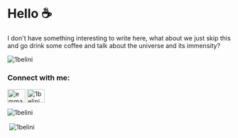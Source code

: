 <h1>Hello ☕</h1>

<p>I don't have something interesting to write here, what about we just skip this and go drink some coffee and talk about the universe and its immensity?</p>

<p align="left"> <img src="https://komarev.com/ghpvc/?username=1belini&label=Profile%20views&color=613583&style=flat-square" alt="1belini" /> </p>

<h3 align="left">Connect with me:</h3>
<p align="left">
<a href="https://linkedin.com/in/emmanuelbelini1" target="blank"><img align="center" src="https://raw.githubusercontent.com/rahuldkjain/github-profile-readme-generator/master/src/images/icons/Social/linked-in-alt.svg" alt="emmanuelbelini1" height="30" width="40" /></a>
<a href="https://instagram.com/1belini" target="blank"><img align="center" src="https://raw.githubusercontent.com/rahuldkjain/github-profile-readme-generator/master/src/images/icons/Social/instagram.svg" alt="1belini" height="30" width="40" /></a>
</p>
<!--
<h3 align="left">Languages and Tools:</h3>
<p align="left"> 
  <a href="https://www.cprogramming.com/" target="_blank" rel="noreferrer"> <img src="https://raw.githubusercontent.com/devicons/devicon/master/icons/c/c-original.svg" alt="c" width="40" height="40"/> </a>
  <a href="https://git-scm.com/" target="_blank" rel="noreferrer"> <img src="https://www.vectorlogo.zone/logos/git-scm/git-scm-icon.svg" alt="git" width="40" height="40"/> </a>
  <a href="https://www.linux.org/" target="_blank" rel="noreferrer"> <img src="https://raw.githubusercontent.com/devicons/devicon/master/icons/linux/linux-original.svg" alt="linux" width="40" height="40"/> </a> </p>
-->
<p><img align="center" src="https://github-readme-stats.vercel.app/api/top-langs?username=1belini&show_icons=true&theme=radical&locale=en&layout=compact&cache_seconds=60" alt="1belini" /></p>

<p>&nbsp;<img align="center" src="https://github-readme-stats.vercel.app/api?username=1belini&show_icons=true&theme=radical&locale=en&cache_seconds=60" alt="1belini" /></p>
